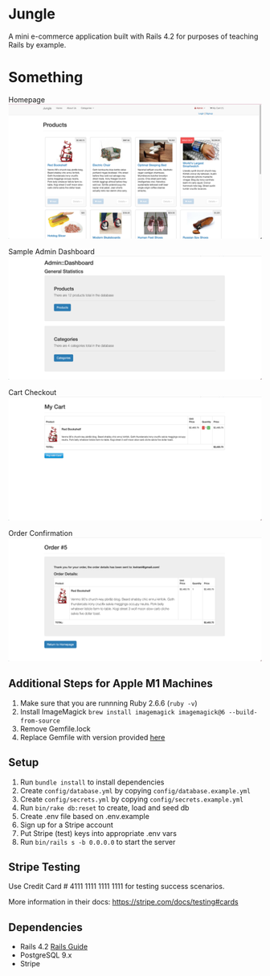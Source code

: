 # Jungle

A mini e-commerce application built with Rails 4.2 for purposes of teaching Rails by example.

# Something

Homepage
!["HomePage"](https://github.com/ShannaJSmith/jungle-rails/blob/master/docs/Products_HomePage.png?raw=true)

Sample Admin Dashboard
!["Sample Admin Dashboard"](https://github.com/ShannaJSmith/jungle-rails/blob/master/docs/Admin_Dashboard.png?raw=true)

Cart Checkout
!["Cart Checkout"](https://github.com/ShannaJSmith/jungle-rails/blob/master/docs/Cart_Checkout.png?raw=true)

Order Confirmation
!["Order Confirmation"](https://github.com/ShannaJSmith/jungle-rails/blob/master/docs/Order_Confirmation.png?raw=true)

## Additional Steps for Apple M1 Machines

1. Make sure that you are runnning Ruby 2.6.6 (`ruby -v`)
1. Install ImageMagick `brew install imagemagick imagemagick@6 --build-from-source`
2. Remove Gemfile.lock
3. Replace Gemfile with version provided [here](https://gist.githubusercontent.com/FrancisBourgouin/831795ae12c4704687a0c2496d91a727/raw/ce8e2104f725f43e56650d404169c7b11c33a5c5/Gemfile)

## Setup

1. Run `bundle install` to install dependencies
2. Create `config/database.yml` by copying `config/database.example.yml`
3. Create `config/secrets.yml` by copying `config/secrets.example.yml`
4. Run `bin/rake db:reset` to create, load and seed db
5. Create .env file based on .env.example
6. Sign up for a Stripe account
7. Put Stripe (test) keys into appropriate .env vars
8. Run `bin/rails s -b 0.0.0.0` to start the server

## Stripe Testing

Use Credit Card # 4111 1111 1111 1111 for testing success scenarios.

More information in their docs: <https://stripe.com/docs/testing#cards>

## Dependencies

* Rails 4.2 [Rails Guide](http://guides.rubyonrails.org/v4.2/)
* PostgreSQL 9.x
* Stripe
